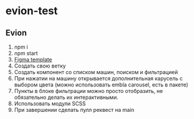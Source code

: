 # evion-test

## Evion

1. npm i
2. npm start
3. [Figma template](https://www.figma.com/file/jqhM3aEk2xcpNQbkhD2C0X/Untitled?node-id=1%3A128&t=DNio052RjwjCgIAm-1)
4. Создать свою ветку
5. Создать компонент со списком машин, поиском и фильтрацией
6. При нажатии на машину открывается дополнительная карусель с выбором цвета (можно использовать embla carousel, есть в пакете)
7. Пункты в блоке фильтрации можно просто отобразить, не обязательно делать их интерактивными.
8. Использовать модули SCSS
9. При завершении сделать пулл реквест на main
